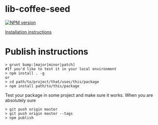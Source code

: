 # lib-coffee-seed

[![NPM version](https://badge.fury.io/js/lib-coffee-seed.png)](http://badge.fury.io/js/lib-coffee-seed)

[Installation instructions](https://github.com/Parsimotion/lib-coffee-seed/wiki/Installation-Instructions)

# Publish instructions

``` Console
> grunt bump:[major|minor|patch]
#If you'd like to test it in your local environment
> npm install . -g 
or
> cd path/to/project/that/uses/this/package
> npm install path/to/this/package
```
Test your package in some project and make sure it works.
When you are absolutely sure

``` Console
> git push origin master
> git push origin master --tags
> npm publish
```
